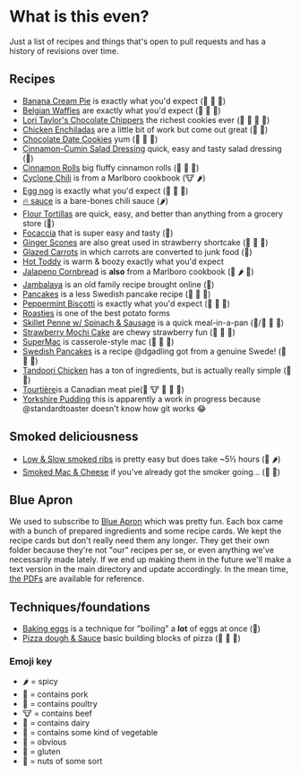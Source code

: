 # What is this even?
Just a list of recipes and things that's open to pull requests and has a history of revisions over time.

## Recipes
- [Banana Cream Pie](recipes/banana-cream-pie.md) is exactly what you'd expect (:milk_glass: :egg: :bread:)
- [Belgian Waffles](recipes/belgian-waffles.md) are exactly what you'd expect (:milk_glass: :egg: :bread:)
- [Lori Taylor's Chocolate Chippers](recipes/chippers.md) the richest cookies ever (:milk_glass: :egg: :bread: :peanuts:)
- [Chicken Enchiladas](recipes/chicken-enchiladas.md) are a little bit of work but come out great (:chicken: :bread:)
- [Chocolate Date Cookies](recipes/chocodate.md) yum (:milk_glass: :egg: :bread:)
- [Cinnamon-Cumin Salad Dressing](recipes/cinnamon-cumin-salad-dressing.md) quick, easy and tasty salad dressing (:green_salad:)
- [Cinnamon Rolls](recipes/cinnamon-rolls.md) big fluffy cinnamon rolls (:milk_glass: :egg: :bread:)
- [Cyclone Chili](recipes/cyclone-chili.md) is from a Marlboro cookbook (:cow: :hot_pepper:)
- [Egg nog](recipes/egg-nog.md) is exactly what you'd expect (:egg: :milk_glass: :santa:)
- [:fire: sauce](recipes/firesauce.md) is a bare-bones chili sauce (:hot_pepper:)
- [Flour Tortillas](recipes/flour-tortillas.md) are quick, easy, and better than anything from a grocery store (:bread:)
- [Focaccia](recipes/focaccia.md) that is super easy and tasty (:bread:)
- [Ginger Scones](recipes/gingerscones.md) are also great used in strawberry shortcake (:milk_glass: :egg: :bread:)
- [Glazed Carrots](recipes/carrots.md) in which carrots are converted to junk food (:leaves:)
- [Hot Toddy](recipes/hot-toddy.md) is warm & boozy exactly what you'd expect
- [Jalapeno Cornbread](recipes/jalapeno-cornbread.md) is **also** from a Marlboro cookbook (:milk_glass: :hot_pepper: :bread:)
- [Jambalaya](recipes/jambalaya.md) is an old family recipe brought online (:pig:)
- [Pancakes](recipes/pancakes.md) is a less Swedish pancake recipe (:milk_glass: :egg: :bread:)
- [Peppermint Biscotti](recipes/peppermint-biscotti.md) is exactly what you'd expect (:milk_glass: :egg: :bread:)
- [Roasties](recipes/roasties.md) is one of the best potato forms
- [Skillet Penne w/ Spinach & Sausage](recipes/skillet-penne.md) is a quick meal-in-a-pan (:pig:/:chicken: :leaves: :bread:)
- [Strawberry Mochi Cake](recipes/strawberry-mochi-cake.md) are chewy strawberry fun (:bread: :milk_glass: :egg:)
- [SuperMac](recipes/mac-n-chz.md) is casserole-style mac (:milk_glass: :egg: :bread:)
- [Swedish Pancakes](recipes/swedish-pancakes.md) is a recipe @dgadling got from a genuine Swede! (:egg: :milk_glass: :bread:)
- [Tandoori Chicken](recipes/tandoori-chicken.md) has a ton of ingredients, but is actually really simple (:chicken: :milk_glass:)
- [Tourtière](recipes/Tourtière.md)is a Canadian meat pie(:pig: :cow: :bread: :egg: :milk_glass:)
- [Yorkshire Pudding](recipes/yorkies.md) this is apparently a work in progress because @standardtoaster doesn't know how git works :joy:

## Smoked deliciousness
- [Low & Slow smoked ribs](recipes/low-slow-smoked-ribs.md) is pretty easy but does take ~5½ hours (:pig: :hot_pepper:)
- [Smoked Mac & Cheese](recipes/smoked-mac-cheeze.md) if you've already got the smoker going... (:pig: :milk_glass:)

## Blue Apron
We used to subscribe to [Blue Apron](https://www.blueapron.com) which was pretty fun. Each box came with a bunch of prepared ingredients and some recipe cards. We kept the recipe cards but don't really need them any longer. They get their own folder because they're not "our" recipes per se, or even anything we've necessarily made lately. If we end up making them in the future we'll make a text version in the main directory and update accordingly. In the mean time, [the PDFs](blue-apron/) are available for reference.

## Techniques/foundations
- [Baking eggs](recipes/baked-eggs.md) is a technique for "boiling" a **lot** of eggs at once (:egg:)
- [Pizza dough & Sauce](recipes/pizza.md) basic building blocks of pizza (:leaves: :milk_glass: :bread:)

### Emoji key
- :hot_pepper: = spicy
- :pig: = contains pork
- :chicken: = contains poultry
- :cow: = contains beef
- :milk_glass: = contains dairy
- :leaves: = contains some kind of vegetable
- :egg: = obvious
- :bread: = gluten
- :peanuts: = nuts of some sort
